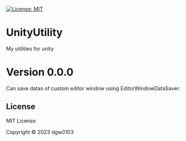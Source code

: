 [![License: MIT](https://img.shields.io/badge/License-MIT-green.svg)](https://opensource.org/licenses/MIT)

# UnityUtility

My utilities for unity

# Version 0.0.0
Can save datas of custom editor window using EditorWindowDataSaver.

## License

MIT License

Copyright © 2023 dgw0103
